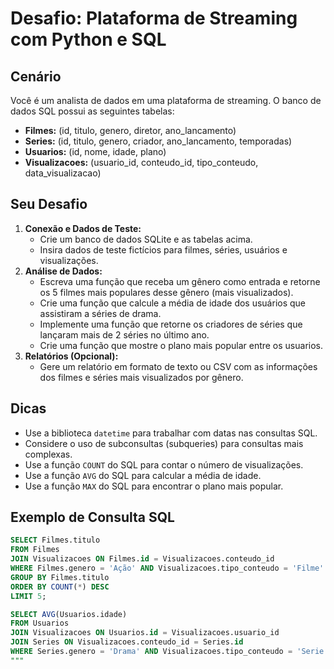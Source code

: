 # Desafio: Plataforma de Streaming com Python e SQL

## Cenário

Você é um analista de dados em uma plataforma de streaming. O banco de dados SQL possui as seguintes tabelas:

* **Filmes:** (id, titulo, genero, diretor, ano\_lancamento)
* **Series:** (id, titulo, genero, criador, ano\_lancamento, temporadas)
* **Usuarios:** (id, nome, idade, plano)
* **Visualizacoes:** (usuario\_id, conteudo\_id, tipo\_conteudo, data\_visualizacao)

## Seu Desafio

1.  **Conexão e Dados de Teste:**
    * Crie um banco de dados SQLite e as tabelas acima.
    * Insira dados de teste fictícios para filmes, séries, usuários e visualizações.
2.  **Análise de Dados:**
    * Escreva uma função que receba um gênero como entrada e retorne os 5 filmes mais populares desse gênero (mais visualizados).
    * Crie uma função que calcule a média de idade dos usuários que assistiram a séries de drama.
    * Implemente uma função que retorne os criadores de séries que lançaram mais de 2 séries no último ano.
    * Crie uma função que mostre o plano mais popular entre os usuarios.
3.  **Relatórios (Opcional):**
    * Gere um relatório em formato de texto ou CSV com as informações dos filmes e séries mais visualizados por gênero.

## Dicas

* Use a biblioteca `datetime` para trabalhar com datas nas consultas SQL.
* Considere o uso de subconsultas (subqueries) para consultas mais complexas.
* Use a função `COUNT` do SQL para contar o número de visualizações.
* Use a função `AVG` do SQL para calcular a média de idade.
* Use a função `MAX` do SQL para encontrar o plano mais popular.

## Exemplo de Consulta SQL

```sql
SELECT Filmes.titulo
FROM Filmes
JOIN Visualizacoes ON Filmes.id = Visualizacoes.conteudo_id
WHERE Filmes.genero = 'Ação' AND Visualizacoes.tipo_conteudo = 'Filme'
GROUP BY Filmes.titulo
ORDER BY COUNT(*) DESC
LIMIT 5;

SELECT AVG(Usuarios.idade)
FROM Usuarios
JOIN Visualizacoes ON Usuarios.id = Visualizacoes.usuario_id
JOIN Series ON Visualizacoes.conteudo_id = Series.id
WHERE Series.genero = 'Drama' AND Visualizacoes.tipo_conteudo = 'Serie';
"""
